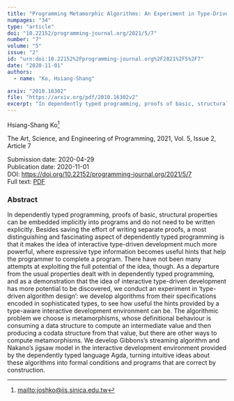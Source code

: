 ```yaml
---
title: "Programming Metamorphic Algorithms: An Experiment in Type-Driven Algorithm Design"
numpages: "34"
type: "article"
doi: "10.22152/programming-journal.org/2021/5/7"
number: "7"
volume: "5"
issue: "2"
id: "urn:doi:10.22152%2Fprogramming-journal.org%2F2021%2F5%2F7"
date: "2020-11-01"
authors: 
  - name: "Ko, Hsiang-Shang"

arxiv: "2010.16302"
file: "https://arxiv.org/pdf/2010.16302v2"
excerpt: "In dependently typed programming, proofs of basic, structural properties can be embedded implicitly into programs and do not need to be written explicitly. Besides saving the effort of writing separate proofs, a most distinguishing and fascinating aspect of dependently typed programming is that it makes the idea of interactive type-driven development much more powerful, where expressive type information becomes useful hints that help the programmer to complete a program. There have not been many attempts at exploiting the full potential of the idea, though. As a departure from the usual properties dealt with in dependently typed programming, and as a demonstration that the idea of interactive type-driven development has more potential to be discovered, we conduct an experiment in ‘type-driven algorithm design’: we develop algorithms from their specifications encoded in sophisticated types, to see how useful the hints provided by a type-aware interactive development environment can be. The algorithmic problem we choose is metamorphisms, whose definitional behaviour is consuming a data structure to compute an intermediate value and then producing a codata structure from that value, but there are other ways to compute metamorphisms. We develop Gibbons’s streaming algorithm and Nakano’s jigsaw model in the interactive development environment provided by the dependently typed language Agda, turning intuitive ideas about these algorithms into formal conditions and programs that are correct by construction."
---
```

Hsiang-Shang Ko[^1]

The Art, Science, and Engineering of Programming, 2021, Vol. 5, Issue 2, Article 7

Submission date: 2020-04-29  
Publication date: 2020-11-01  
DOI: <https://doi.org/10.22152/programming-journal.org/2021/5/7>  
Full text: [PDF](https://arxiv.org/pdf/2010.16302v2)  


### Abstract
In dependently typed programming, proofs of basic, structural properties can be embedded implicitly into programs and do not need to be written explicitly. Besides saving the effort of writing separate proofs, a most distinguishing and fascinating aspect of dependently typed programming is that it makes the idea of interactive type-driven development much more powerful, where expressive type information becomes useful hints that help the programmer to complete a program. There have not been many attempts at exploiting the full potential of the idea, though. As a departure from the usual properties dealt with in dependently typed programming, and as a demonstration that the idea of interactive type-driven development has more potential to be discovered, we conduct an experiment in ‘type-driven algorithm design’: we develop algorithms from their specifications encoded in sophisticated types, to see how useful the hints provided by a type-aware interactive development environment can be. The algorithmic problem we choose is metamorphisms, whose definitional behaviour is consuming a data structure to compute an intermediate value and then producing a codata structure from that value, but there are other ways to compute metamorphisms. We develop Gibbons’s streaming algorithm and Nakano’s jigsaw model in the interactive development environment provided by the dependently typed language Agda, turning intuitive ideas about these algorithms into formal conditions and programs that are correct by construction.


[^1]: <mailto:joshko@iis.sinica.edu.tw>
